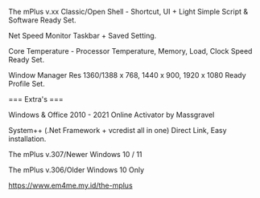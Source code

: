 The mPlus v.xx Classic/Open Shell - Shortcut, UI + Light Simple Script & Software Ready Set.

Net Speed Monitor Taskbar + Saved Setting.

Core Temperature  -  Processor Temperature, Memory, Load, Clock Speed Ready Set.

Window Manager Res 1360/1388 x 768, 1440 x 900, 1920 x 1080 Ready Profile Set.

=== Extra's ===

Windows & Office 2010 - 2021 Online Activator by Massgravel

System++ (.Net Framework + vcredist all in one) Direct Link, Easy installation.

The mPlus v.307/Newer Windows 10 / 11

The mPlus v.306/Older Windows 10 Only

https://www.em4me.my.id/the-mplus
